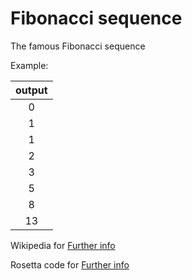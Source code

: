 # Fibonacci sequence
The famous Fibonacci sequence

Example:

| output |
|  :-:   |
|0|
|1|
|1|
|2|
|3|
|5|
|8|
|13|

Wikipedia for [Further info](https://en.wikipedia.org/wiki/Fibonacci_number)

Rosetta code for [Further info](http://rosettacode.org/wiki/Fibonacci_sequence)
